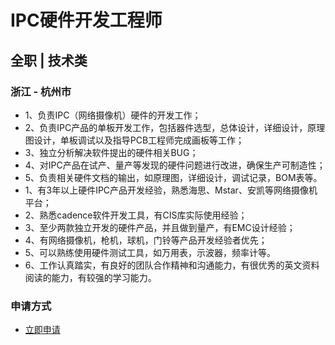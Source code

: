 
# IPC硬件开发工程师
## 全职  |  技术类
### 浙江 - 杭州市

- 1、负责IPC（网络摄像机）硬件的开发工作；&nbsp;
- 2、负责IPC产品的单板开发工作，包括器件选型，总体设计，详细设计，原理图设计，单板调试以及指导PCB工程师完成画板等工作；
- 3、独立分析解决软件提出的硬件相关BUG；
- 4、对IPC产品在试产、量产等发现的硬件问题进行改进，确保生产可制造性；
- 5、负责相关硬件文档的输出，如原理图，详细设计，调试记录，BOM表等。
- 1、有3年以上硬件IPC产品开发经验，熟悉海思、Mstar、安凯等网络摄像机平台；&nbsp;
- 2、熟悉cadence软件开发工具，有CIS库实际使用经验；
- 3、至少两款独立开发的硬件产品，并且做到量产，有EMC设计经验；
- 4、有网络摄像机，枪机，球机，门铃等产品开发经验者优先；&nbsp;
- 5、可以熟练使用硬件测试工具，如万用表，示波器，频率计等。
- 6、工作认真踏实，有良好的团队合作精神和沟通能力，有很优秀的英文资料阅读的能力，有较强的学习能力。
### 申请方式
- <a href="mailto:hr@tuya.com" title=yourName-IPC硬件开发工程师>立即申请</a>
